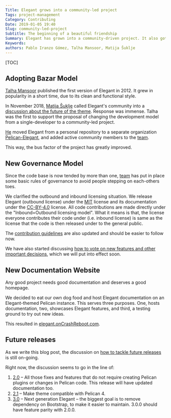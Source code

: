 ```yaml
---
Title: Elegant grows into a community-led project
Tags: project-management
Category: Contributing
Date: 2019-01-05 19:40
Slug: community-led-project
Subtitle: The beginning of a beautiful friendship
Summary: Elegant has grown into a community-driven project. It also got a new website and organisational structure, culminating in its biggest release yet.
Keywords:
authors: Pablo Iranzo Gómez, Talha Mansoor, Matija Šuklje
---
```


[TOC]

## Adopting Bazar Model

[Talha Mansoor][talha131] published the first version of Elegant in 2012. It grew in popularity in a short time, due to its clean and functional style.

In November 2018, [Matija Šuklje][silverhook] called Elegant's community into a [discussion about the future of the theme][future]. Response was immense. Talha was the first to support the proposal of changing the development model from a single-developer to a community-led project.

[He][talha131] moved Elegant from a personal repository to a separate organization [Pelican-Elegant][elegant-org], and added active community members to the [team][team].

This way, the bus factor of the project has greatly improved.

[team]: https://github.com/orgs/Pelican-Elegant/people
[elegant-org]: https://github.com/Pelican-Elegant/
[pelican]: https://getpelican.com
[ashwinvis]: https://ashwinvis.github.io/
[calfzhou]: http://gocalf.com
[talha131]: https://www.oncrashreboot.com
[iranzo]: https://iranzo.github.io/
[silverhook]: https://matija.suklje.name
[future]: https://github.com/talha131/pelican-elegant/issues/173

## New Governance Model

Since the code base is now tended by more than one, [team][team] has put in place some basic rules of governance to avoid people stepping on each-others toes.

We clarified the outbound and inbound licensing situation. We release Elegant (outbound license) under the [MIT][] license and its documentation under the [CC-BY-4.0][] license. All code contributions are made directly under the "Inbound=Outbound licensing model". What it means is that, the license everyone contributes their code under (i.e. inbound license) is same as the license that the code is then released under to the general public.

The [contribution guidelines][contributing] are also updated and should be easier to follow now.

We have also started discussing [how to vote on new features and other important decisions][vote], which we will put into effect soon.

[mit]: https://spdx.org/licenses/MIT.html
[cc-by-4.0]: https://creativecommons.org/licenses/by/4.0/
[new_members]: https://github.com/Pelican-Elegant/elegant/issues/193
[vote]: https://github.com/Pelican-Elegant/elegant/issues/180
[contributing]: https://github.com/Pelican-Elegant/elegant/blob/master/CONTRIBUTING.md

## New Documentation Website

Any good project needs good documentation and deserves a good homepage.

We decided to eat our own dog food and host Elegant documentation on an Elegant-themed Pelican instance. This serves three purposes. One, hosts documentation, two, showcases Elegant features, and third, a testing ground to try out new ideas.

This resulted in [elegant.onCrashReboot.com](https://elegant.oncrashreboot.com).

## Future releases

As we write this blog post, the discussion on [how to tackle future releases][future_releases] is still on-going.

Right now, the discussion seems to go in the line of:

1. [2.0][] – All those fixes and features that do not require creating Pelican plugins or changes in Pelican code. This release will have updated documentation too.
1. [2.1][] – Make theme compatible with Pelican 4.
1. [3.0][] – Next generation Elegant – the biggest goal is to remove dependency on Bootstrap, to make it easier to maintain. 3.0.0 should have feature parity with 2.0.0.

[2.0]: https://github.com/Pelican-Elegant/elegant/milestone/3
[2.1]: https://github.com/Pelican-Elegant/elegant/milestone/5
[3.0]: https://github.com/Pelican-Elegant/elegant/milestone/4
[future_releases]: https://github.com/Pelican-Elegant/elegant/issues/192

